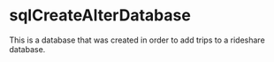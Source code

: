 # sqlCreateAlterDatabase
This is a database that was created in order to add trips to a rideshare database. 
